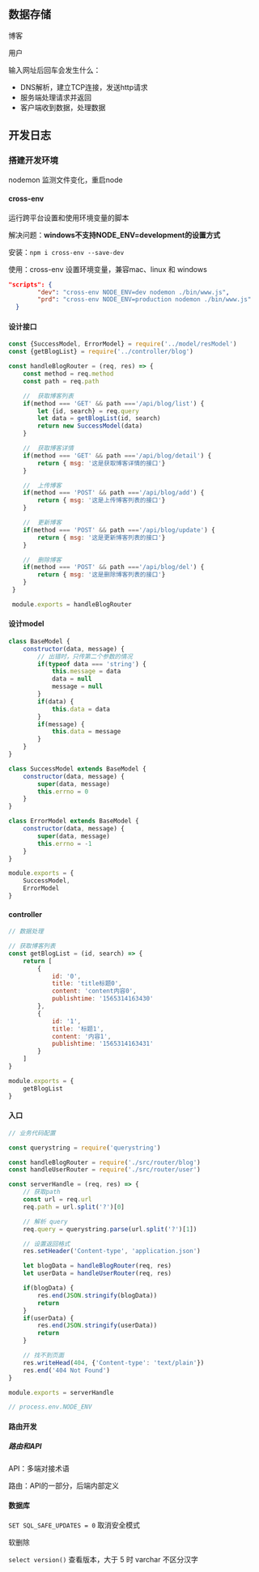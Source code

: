 ## 数据存储

博客

用户

输入网址后回车会发生什么：

- DNS解析，建立TCP连接，发送http请求
- 服务端处理请求并返回
- 客户端收到数据，处理数据

## 开发日志

### 搭建开发环境

nodemon 监测文件变化，重启node

#### cross-env

运行跨平台设置和使用环境变量的脚本

解决问题：**windows不支持NODE_ENV=development的设置方式**

安装：`npm i cross-env --save-dev`

使用：cross-env 设置环境变量，兼容mac、linux 和 windows

```json
"scripts": {
		"dev": "cross-env NODE_ENV=dev nodemon ./bin/www.js",
		"prd": "cross-env NODE_ENV=production nodemon ./bin/www.js"
  }
```

#### 设计接口

```js
const {SuccessModel, ErrorModel} = require('../model/resModel')
const {getBlogList} = require('../controller/blog')

const handleBlogRouter = (req, res) => {
	const method = req.method
	const path = req.path

	//  获取博客列表
	if(method === 'GET' && path ==='/api/blog/list') {
		let {id, search} = req.query
		let data = getBlogList(id, search)
		return new SuccessModel(data)
	}

	//  获取博客详情
	if(method === 'GET' && path ==='/api/blog/detail') {
		return { msg: '这是获取博客详情的接口'}
	}

	//  上传博客
	if(method === 'POST' && path ==='/api/blog/add') {
		return { msg: '这是上传博客列表的接口'}
	}

	//  更新博客
	if(method === 'POST' && path ==='/api/blog/update') {
		return { msg: '这是更新博客列表的接口'}
	}

	//  删除博客
	if(method === 'POST' && path ==='/api/blog/del') {
		return { msg: '这是删除博客列表的接口'}
	}
 }

 module.exports = handleBlogRouter
```

#### 设计model

```js
class BaseModel {
	constructor(data, message) {
		// 出错时，只传第二个参数的情况
		if(typeof data === 'string') {
			this.message = data
			data = null
			message = null
		}
		if(data) {
			this.data = data
		}
		if(message) {
			this.data = message
		}
	} 
}

class SuccessModel extends BaseModel {
	constructor(data, message) {
		super(data, message)
		this.errno = 0
	}
}

class ErrorModel extends BaseModel {
	constructor(data, message) {
		super(data, message)
		this.errno = -1
	}
}

module.exports = {
	SuccessModel,
	ErrorModel
}
```

#### controller

```js
// 数据处理

// 获取博客列表
const getBlogList = (id, search) => {
    return [
        {
            id: '0',
            title: 'title标题0',
            content: 'content内容0',
            publishtime: '1565314163430'
        },
        {
            id: '1',
            title: '标题1',
            content: '内容1',
            publishtime: '1565314163431'
        }
    ]
}

module.exports = {
    getBlogList
}
```

#### 入口

```js
// 业务代码配置

const querystring = require('querystring')

const handleBlogRouter = require('./src/router/blog')
const handleUserRouter = require('./src/router/user')

const serverHandle = (req, res) => {
	// 获取path
	const url = req.url
	req.path = url.split('?')[0]

	// 解析 query
	req.query = querystring.parse(url.split('?')[1])

	// 设置返回格式
	res.setHeader('Content-type', 'application.json')

	let blogData = handleBlogRouter(req, res)
	let userData = handleUserRouter(req, res)

	if(blogData) {
		res.end(JSON.stringify(blogData))
		return
	}
	if(userData) {
		res.end(JSON.stringify(userData))
		return
	}

	// 找不到页面
	res.writeHead(404, {'Content-type': 'text/plain'})
	res.end('404 Not Found')
}

module.exports = serverHandle

// process.env.NODE_ENV
```

#### 路由开发

##### 路由和API

API：多端对接术语

路由：API的一部分，后端内部定义

#### 数据库

`SET SQL_SAFE_UPDATES = 0` 取消安全模式

软删除

`select version()` 查看版本，大于 5 时 varchar 不区分汉字